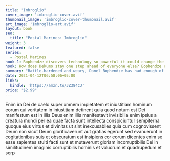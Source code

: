 ```yaml
---
title: "Imbroglio"
cover_image: 'imbroglio-cover.avif'
thumbnail_image: 'imbroglio-cover-thumbnail.avif'
art_image: 'Imbroglio-art.avif'
layout: book
seo:
  title: "Postal Marines: Imbroglio"
weight: 3
featured: false
series:
  - Postal Marines
hook-1: Bophendze discovers technology so powerful it could change the Core Imperium forever.
hook: How does Dekumo stay one step ahead of everyone else? Bophendze risks death to discover the critical piece of their secret weapon.
summary: "Battle-hardened and weary, Danel Bophendze has had enough of endless skirmishes, pervasive corruption, and the unyielding demands of the Postal Service. Fate deals him a cruel blow as he finds himself stranded in a dangerous, far-flung star system. But instead of succumbing to despair, he stumbles upon a game-changing technology with the potential to transform the Core Imperium. With the weight of this discovery on his shoulders, Bophendze must decide whether to wield its power for his own ends or forge a new path in the treacherous realm of interstellar conflict."
date: 2021-04-12T06:58:06+05:00
links:
  kindle: 'https://amzn.to/3Z384CJ'
price: "$2.99"
---
```


Enim ira Dei de caelo super omnem impietatem et iniustitiam hominum eorum qui veritatem in iniustitiam detinent quia quod notum est Dei manifestum est in illis Deus enim illis manifestavit invisibilia enim ipsius a creatura mundi per ea quae facta sunt intellecta conspiciuntur sempiterna quoque eius virtus et divinitas ut sint inexcusabiles quia cum cognovissent Deum non sicut Deum glorificaverunt aut gratias egerunt sed evanuerunt in cogitationibus suis et obscuratum est insipiens cor eorum dicentes enim se esse sapientes stulti facti sunt et mutaverunt gloriam incorruptibilis Dei in similitudinem imaginis corruptibilis hominis et volucrum et quadrupedum et serp